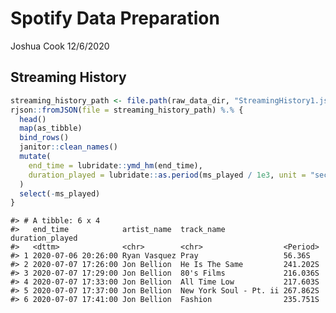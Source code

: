 Spotify Data Preparation
================
Joshua Cook
12/6/2020

## Streaming History

``` r
streaming_history_path <- file.path(raw_data_dir, "StreamingHistory1.json")
rjson::fromJSON(file = streaming_history_path) %.% {
  head()
  map(as_tibble)
  bind_rows()
  janitor::clean_names()
  mutate(
    end_time = lubridate::ymd_hm(end_time),
    duration_played = lubridate::as.period(ms_played / 1e3, unit = "seconds")
  )
  select(-ms_played)
}
```

    #> # A tibble: 6 x 4
    #>   end_time            artist_name  track_name             duration_played
    #>   <dttm>              <chr>        <chr>                  <Period>
    #> 1 2020-07-06 20:26:00 Ryan Vasquez Pray                   56.36S
    #> 2 2020-07-07 17:26:00 Jon Bellion  He Is The Same         241.202S
    #> 3 2020-07-07 17:29:00 Jon Bellion  80's Films             216.036S
    #> 4 2020-07-07 17:33:00 Jon Bellion  All Time Low           217.603S
    #> 5 2020-07-07 17:37:00 Jon Bellion  New York Soul - Pt. ii 267.862S
    #> 6 2020-07-07 17:41:00 Jon Bellion  Fashion                235.751S
